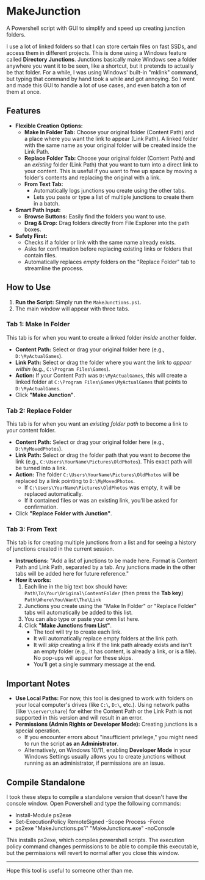 # MakeJunction
A Powershell script with GUI to simplify and speed up creating junction folders.

I use a lot of linked folders so that I can store certain files on fast SSDs, and access them in different projects. This is done using a Windows feature called **Directory Junctions**. Junctions basically make Windows see a folder anywhere you want it to be seen, like a shortcut, but it pretends to actually be that folder. For a while, I was using Windows' built-in "mklink" command, but typing that command by hand took a while and got annoying. So I went and made this GUI to handle a lot of use cases, and even batch a ton of them at once.

## Features

* **Flexible Creation Options:**
    * **Make In Folder Tab:** Choose your original folder (Content Path) and a place where you want the link to appear (Link Path). A linked folder with the same name as your original folder will be created inside the Link Path.
    * **Replace Folder Tab:** Choose your original folder (Content Path) and an *existing* folder (Link Path) that you want to turn into a direct link to your content. This is useful if you want to free up space by moving a folder's contents and replacing the original with a link.
    * **From Text Tab:**
        * Automatically logs junctions you create using the other tabs.
        * Lets you paste or type a list of multiple junctions to create them in a batch.
* **Smart Path Input:**
    * **Browse Buttons:** Easily find the folders you want to use.
    * **Drag & Drop:** Drag folders directly from File Explorer into the path boxes.
* **Safety First:**
    * Checks if a folder or link with the same name already exists.
    * Asks for confirmation before replacing existing links or folders that contain files.
    * Automatically replaces *empty* folders on the "Replace Folder" tab to streamline the process.

## How to Use

1.  **Run the Script:** Simply run the `MakeJunctions.ps1`.
2.  The main window will appear with three tabs.

### Tab 1: Make In Folder

This tab is for when you want to create a linked folder *inside* another folder.

* **Content Path:** Select or drag your original folder here (e.g., `D:\MyActualGames`).
* **Link Path:** Select or drag the folder where you want the link to *appear within* (e.g., `C:\Program Files\Games`).
* **Action:** If your Content Path was `D:\MyActualGames`, this will create a linked folder at `C:\Program Files\Games\MyActualGames` that points to `D:\MyActualGames`.
* Click **"Make Junction"**.

### Tab 2: Replace Folder

This tab is for when you want an *existing folder path* to become a link to your content folder.

* **Content Path:** Select or drag your original folder here (e.g., `D:\MyMovedPhotos`).
* **Link Path:** Select or drag the folder path that you want to *become* the link (e.g., `C:\Users\YourName\Pictures\OldPhotos`). This exact path will be turned into a link.
* **Action:** The folder `C:\Users\YourName\Pictures\OldPhotos` will be replaced by a link pointing to `D:\MyMovedPhotos`.
    * If `C:\Users\YourName\Pictures\OldPhotos` was empty, it will be replaced automatically.
    * If it contained files or was an existing link, you'll be asked for confirmation.
* Click **"Replace Folder with Junction"**.

### Tab 3: From Text

This tab is for creating multiple junctions from a list and for seeing a history of junctions created in the current session.

* **Instructions:** "Add a list of junctions to be made here. Format is Content Path and Link Path, separated by a tab. Any junctions made in the other tabs will be added here for future reference."
* **How it works:**
    1.  Each line in the big text box should have:
        `Path\To\Your\Original\ContentFolder` (then press the **Tab key**) `Path\Where\You\Want\The\Link`
    2.  Junctions you create using the "Make In Folder" or "Replace Folder" tabs will automatically be added to this list.
    3.  You can also type or paste your own list here.
    4.  Click **"Make Junctions from List"**.
        * The tool will try to create each link.
        * It will automatically replace empty folders at the link path.
        * It will *skip* creating a link if the link path already exists and isn't an empty folder (e.g., it has content, is already a link, or is a file). No pop-ups will appear for these skips.
        * You'll get a single summary message at the end.

## Important Notes

* **Use Local Paths:** For now, this tool is designed to work with folders on your local computer's drives (like `C:\`, `D:\`, etc.). Using network paths (like `\\server\share`) for either the Content Path or the Link Path is not supported in this version and will result in an error.
* **Permissions (Admin Rights or Developer Mode):** Creating junctions is a special operation.
    * If you encounter errors about "insufficient privilege," you might need to run the script **as an Administrator**.
    * Alternatively, on Windows 10/11, enabling **Developer Mode** in your Windows Settings usually allows you to create junctions without running as an administrator, if permissions are an issue.

## Compile Standalone

I took these steps to compile a standalone version that doesn't have the console window. Open Powershell and type the following commands:

* Install-Module ps2exe
* Set-ExecutionPolicy RemoteSigned -Scope Process -Force
* ps2exe "MakeJunctions.ps1" "MakeJunctions.exe" -noConsole

This installs ps2exe, which compiles powershell scripts. The execution policy command changes permissions to be able to compile this executable, but the permissions will revert to normal after you close this window.

---

Hope this tool is useful to someone other than me.

